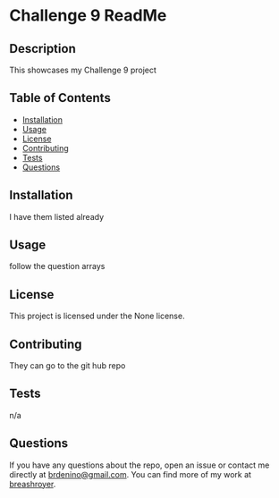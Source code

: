 
  # Challenge 9 ReadMe
  
  ## Description
  This showcases my Challenge 9 project
  
  ## Table of Contents
  - [Installation](#installation)
  - [Usage](#usage)
  - [License](#license)
  - [Contributing](#contributing)
  - [Tests](#tests)
  - [Questions](#questions)
  
  ## Installation
  I have them listed already
  
  ## Usage
  follow the question arrays
  
  ## License
  This project is licensed under the None license.
  
  ## Contributing
  They can go to the git hub repo
  
  ## Tests
  n/a
  
  ## Questions
  If you have any questions about the repo, open an issue or contact me directly at brdenino@gmail.com. You can find more of my work at [breashroyer](https://github.com/breashroyer/).
    
